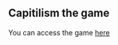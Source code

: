 ## Capitilism the game
You can access the game [here](https://macflash.github.io/capitilism-the-game/)
